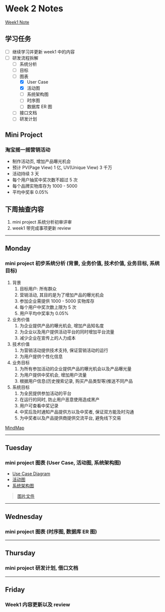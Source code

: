# Week 2 Notes

[Week1 Note](../week1/note.md)

## 学习任务

- [ ] 继续学习并更新 week1 中的内容
- [ ] 研发流程拆解
  - [ ] 系统分析
  - [ ] 目标
  - [ ] 图表
    - [x] User Case
    - [x] 活动图
    - [ ] 系统架构图
    - [ ] 时序图
    - [ ] 数据库 ER 图
  - [ ] 接口文档
  - [ ] 研发计划

## Mini Project

### 淘宝摇一摇营销活动

- 制作活动页, 增加产品曝光机会
- 预计 PV(Page View) 1 亿, UV(Unique View) 3 千万
- 活动持续 3 天
- 每个用户抽奖中奖次数不超过 5 次
- 每个品牌实物库存为 1000 - 5000
- 平均中奖率 0.05%

## 下周抽查内容

1. mini project 系统分析初审评审
2. week1 带完成事项更新 review

---

## Monday

### mini project 初步系统分析 (背景, 业务价值, 技术价值, 业务目标, 系统目标)

1. 背景
   1. 目标用户: 所有群众
   2. 营销活动, 其目的是为了增加产品的曝光机会
   3. 参加企业需提供 1000 - 5000 实物库存
   4. 每个用户中奖次数上限为 5 次
   5. 用户平均中奖率为 0.05%
2. 业务价值
   1. 为企业提供产品的曝光机会, 增加产品知名度
   2. 为企业以及用户提供活动平台的同时增加平台流量
   3. 减少企业在宣传上的人力成本
3. 技术价值
   1. 为营销活动提供技术支持, 保证营销活动的运行
   2. 为用户提供个性化信息
4. 业务目标
   1. 为所有参加活动的企业提供产品的曝光机会以及产品曝光量
   2. 为用户提供中奖机会, 增加用户流量
   3. 根据用户信息(历史搜索记录, 购买产品类型等)推送不同产品
5. 系统目标
   1. 为全民提供参加活动的平台
   2. 在运行的同时, 防止用户恶意使用造成黑产
   3. 用户可查看中奖记录
   4. 中奖后及时通知产品提供方以及中奖者, 保证双方能及时沟通
   5. 为中奖者以及产品提供商提供交流平台, 避免线下交易

[MindMap](./Mini%20Project初步系统分析.xmind)

---

## Tuesday

### mini project 图表 (User Case, 活动图, 系统架构图)

- [Use Case Diagram](https://app.lucidchart.com/invitations/accept/c604f695-b77c-4800-83f2-36b933ba5608)
- [活动图](https://app.lucidchart.com/invitations/accept/19c5beb2-d64c-4e83-8fa5-f43a14d5dbe5)
- [系统架构图](https://app.lucidchart.com/invitations/accept/6cae25c2-ab1a-4a13-848b-893f2a3300d8)
> [图片文件](./img)

---

## Wednesday

### mini project 图表 (时序图, 数据库 ER 图)

---

## Thursday

### mini project 研发计划, 借口文档

---

## Friday

### Week1 内容更新以及 review
